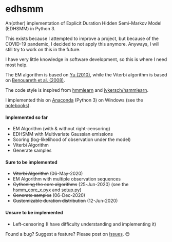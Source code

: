 # edhsmm
An(other) implementation of Explicit Duration Hidden Semi-Markov Model (EDHSMM) in Python 3.

This exists because I attempted to improve a project, but because of the COVID-19 pandemic, I decided to not apply this anymore. Anyways, I will still try to work on this in the future.

I have very little knowledge in software development, so this is where I need most help.

The EM algorithm is based on [Yu (2010)](https://www.sciencedirect.com/science/article/pii/S0004370209001416), while the Viterbi algorithm is based on [Benouareth et al. (2008)](https://link.springer.com/article/10.1155/2008/247354).

The code style is inspired from [hmmlearn](https://github.com/hmmlearn/hmmlearn) and [jvkersch/hsmmlearn](https://github.com/jvkersch/hsmmlearn).

I implemented this on [Anaconda](https://www.anaconda.com/products/individual) (Python 3) on Windows (see the [notebooks](notebooks)).

#### Implemented so far
- EM Algorithm (with & without right-censoring) 
- EDHSMM with Multivariate Gaussian emissions 
- Scoring (log-likelihood of observation under the model)
- Viterbi Algorithm
- Generate samples

#### Sure to be implemented
- ~~Viterbi Algorithm~~ (06-May-2020)
- EM Algorithm with multiple observation sequences
- ~~Cythoning the core algorithms~~ (25-Jun-2020) (see the [hsmm_core_x.pyx](edhsmm/hsmm_core_x.pyx) and [setup.py](edhsmm/setup.py))
- ~~Generate samples~~ (06-Dec-2020)
- ~~Customizable duration distribution~~ (12-Jun-2020)

#### Unsure to be implemented
- Left-censoring (I have difficulty understanding and implementing it)

 Found a bug? Suggest a feature? Please post on [issues](https://github.com/poypoyan/edhmm/issues). 😊
